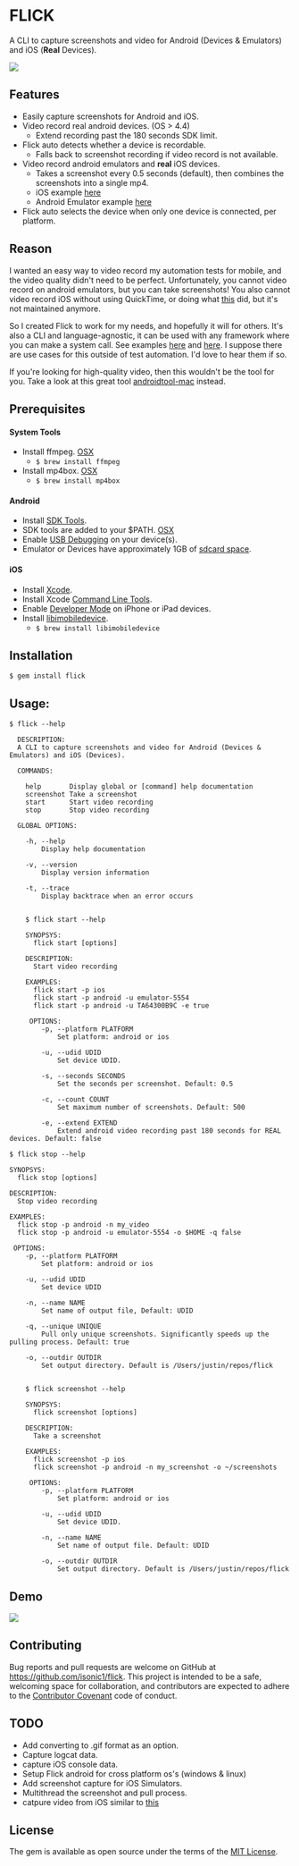 # FLICK
A CLI to capture screenshots and video for Android (Devices & Emulators) and iOS (**Real** Devices).

<img src="https://www.dropbox.com/s/o49et3fhncu3l4v/animacii_09.gif?raw=1">

Features
--------

* Easily capture screenshots for Android and iOS.
* Video record real android devices. (OS > 4.4)
	* Extend recording past the 180 seconds SDK limit.
* Flick auto detects whether a device is recordable.
	* Falls back to screenshot recording if video record is not available.
* Video record android emulators and **real** iOS devices.
	* Takes a screenshot every 0.5 seconds (default), then combines the screenshots into a single mp4.
	* iOS example [here](https://www.dropbox.com/s/4pjhhmnsx9gj5pi/ios-flick-example.mp4?dl=0)
	* Android Emulator example [here](https://www.dropbox.com/s/gwunrvgzxkny13z/android-flick-example.mp4?dl=0)
* Flick auto selects the device when only one device is connected, per platform.

Reason
------
I wanted an easy way to video record my automation tests for mobile, and the video quality didn't need to be perfect. Unfortunately, you cannot video record on android emulators, but you can take screenshots! You also cannot video record iOS without using QuickTime, or doing what [this](https://github.com/appium/screen_recording) did, but it's not maintained anymore.

So I created Flick to work for my needs, and hopefully it will for others. It's also a CLI and language-agnostic, it can be used with any framework where you can make a system call. See examples [here](https://github.com/isonic1/appium-mobile-grid/blob/flick/ios/spec/spec_helper.rb#L14) and [here](https://github.com/isonic1/appium-mobile-grid/blob/flick/android/spec/spec_helper.rb#L22). I suppose there are use cases for this outside of test automation. I'd love to hear them if so.

If you're looking for high-quality video, then this wouldn't be the tool for you. Take a look at this great tool [androidtool-mac](https://github.com/mortenjust/androidtool-mac) instead.

Prerequisites 
-------------
#### System Tools
* Install ffmpeg. [OSX](https://trac.ffmpeg.org/wiki/CompilationGuide/MacOSX)
	* ```$ brew install ffmpeg```
* Install mp4box. [OSX](http://hunterford.me/compiling-mp4box-on-mac-os-x/)
	* ```$ brew install mp4box```

#### Android
* Install [SDK Tools](http://developer.android.com/sdk/installing/index.html?pkg=tools).
* SDK tools are added to your $PATH. [OSX](http://stackoverflow.com/questions/5526470/trying-to-add-adb-to-path-variable-osx) 
* Enable [USB Debugging](https://www.kingoapp.com/root-tutorials/how-to-enable-usb-debugging-mode-on-android.htm) on your device(s).
* Emulator or Devices have approximately 1GB of [sdcard space](http://developer.android.com/tools/help/mksdcard.html).

#### iOS
* Install [Xcode](https://developer.apple.com/xcode/download/).
* Install Xcode [Command Line Tools](http://railsapps.github.io/xcode-command-line-tools.html).
* Enable [Developer Mode](http://apple.stackexchange.com/questions/159196/enable-developer-inside-the-settings-app-on-ios) on iPhone or iPad devices.
* Install [libimobiledevice](http://www.libimobiledevice.org/).
	* ```$ brew install libimobiledevice```

Installation
------------

    $ gem install flick


Usage:
------

    $ flick --help

      DESCRIPTION:
      A CLI to capture screenshots and video for Android (Devices & Emulators) and iOS (Devices).

	  COMMANDS:
        
	    help       Display global or [command] help documentation           
	    screenshot Take a screenshot                
	    start      Start video recording            
	    stop       Stop video recording    

      GLOBAL OPTIONS:
	    
		-h, --help 
	        Display help documentation
        
	    -v, --version 
	        Display version information
        
	    -t, --trace 
	        Display backtrace when an error occurs 

```
    
    $ flick start --help
  
    SYNOPSYS:
	  flick start [options]
	  
	DESCRIPTION:
	  Start video recording
	
	EXAMPLES:    
      flick start -p ios
	  flick start -p android -u emulator-5554
	  flick start -p android -u TA64300B9C -e true

     OPTIONS:
	  	-p, --platform PLATFORM 
	        Set platform: android or ios
    
	    -u, --udid UDID 
	        Set device UDID.
    
	    -s, --seconds SECONDS 
	        Set the seconds per screenshot. Default: 0.5
    
	    -c, --count COUNT 
	        Set maximum number of screenshots. Default: 500
    
	    -e, --extend EXTEND 
	        Extend android video recording past 180 seconds for REAL devices. Default: false
```

    $ flick stop --help
  
    SYNOPSYS:
	  flick stop [options]
	  
	DESCRIPTION:
	  Stop video recording
	
	EXAMPLES:    
      flick stop -p android -n my_video
	  flick stop -p android -u emulator-5554 -o $HOME -q false

     OPTIONS:
	    -p, --platform PLATFORM 
	        Set platform: android or ios
        
	    -u, --udid UDID 
	        Set device UDID
        
	    -n, --name NAME 
	        Set name of output file, Default: UDID
        
	    -q, --unique UNIQUE 
	        Pull only unique screenshots. Significantly speeds up the pulling process. Default: true
        
	    -o, --outdir OUTDIR 
	        Set output directory. Default is /Users/justin/repos/flick
```

    $ flick screenshot --help
  
    SYNOPSYS:
	  flick screenshot [options]
	  
	DESCRIPTION:
	  Take a screenshot
	
	EXAMPLES:    
      flick screenshot -p ios
	  flick screenshot -p android -n my_screenshot -o ~/screenshots

     OPTIONS:
	    -p, --platform PLATFORM 
	        Set platform: android or ios
        
	    -u, --udid UDID 
	        Set device UDID.
        
	    -n, --name NAME 
	        Set name of output file. Default: UDID
        
	    -o, --outdir OUTDIR 
	        Set output directory. Default is /Users/justin/repos/flick
```
Demo
----
<img src="https://www.dropbox.com/s/7dcuvezwcajvb42/flick.gif?raw=1">

## Contributing

Bug reports and pull requests are welcome on GitHub at https://github.com/isonic1/flick. This project is intended to be a safe, welcoming space for collaboration, and contributors are expected to adhere to the [Contributor Covenant](contributor-covenant.org) code of conduct.

## TODO
* Add converting to .gif format as an option.
* Capture logcat data.
* capture iOS console data.
* Setup Flick android for cross platform os's (windows & linux)
* Add screenshot capture for iOS Simulators.
* Multithread the screenshot and pull process.
* catpure video from iOS similar to [this](https://github.com/mortenjust/androidtool-mac/blob/9347cd9aeca9e7370e323d12f862bc5d8beacc25/AndroidTool/IOSDeviceHelper.swift#L56)

## License

The gem is available as open source under the terms of the [MIT License](http://opensource.org/licenses/MIT).

